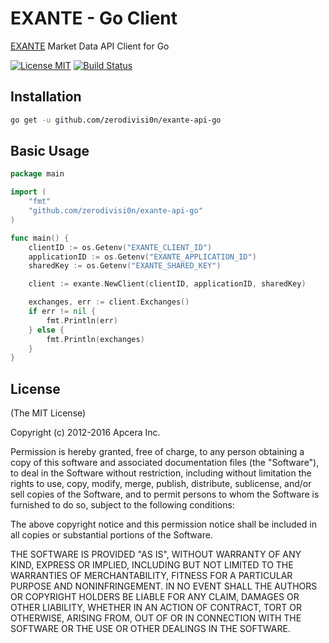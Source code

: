 # EXANTE - Go Client
[EXANTE](https://exante.eu/) Market Data API Client for Go

[![License MIT](https://img.shields.io/badge/License-MIT-blue.svg)](http://opensource.org/licenses/MIT) [![Build Status](https://travis-ci.org/zerodivisi0n/exante-api-go.svg?branch=master)](http://travis-ci.org/zerodivisi0n/exante-api-go)

## Installation
```bash
go get -u github.com/zerodivisi0n/exante-api-go
```

## Basic Usage
```go
package main

import (
	"fmt"
	"github.com/zerodivisi0n/exante-api-go"
)

func main() {
	clientID := os.Getenv("EXANTE_CLIENT_ID")
	applicationID := os.Getenv("EXANTE_APPLICATION_ID")
	sharedKey := os.Getenv("EXANTE_SHARED_KEY")

	client := exante.NewClient(clientID, applicationID, sharedKey)

	exchanges, err := client.Exchanges()
	if err != nil {
		fmt.Println(err)
	} else {
		fmt.Println(exchanges)
	}
}
```

## License

(The MIT License)

Copyright (c) 2012-2016 Apcera Inc.

Permission is hereby granted, free of charge, to any person obtaining a copy
of this software and associated documentation files (the "Software"), to
deal in the Software without restriction, including without limitation the
rights to use, copy, modify, merge, publish, distribute, sublicense, and/or
sell copies of the Software, and to permit persons to whom the Software is
furnished to do so, subject to the following conditions:

The above copyright notice and this permission notice shall be included in
all copies or substantial portions of the Software.

THE SOFTWARE IS PROVIDED "AS IS", WITHOUT WARRANTY OF ANY KIND, EXPRESS OR
IMPLIED, INCLUDING BUT NOT LIMITED TO THE WARRANTIES OF MERCHANTABILITY,
FITNESS FOR A PARTICULAR PURPOSE AND NONINFRINGEMENT. IN NO EVENT SHALL THE
AUTHORS OR COPYRIGHT HOLDERS BE LIABLE FOR ANY CLAIM, DAMAGES OR OTHER
LIABILITY, WHETHER IN AN ACTION OF CONTRACT, TORT OR OTHERWISE, ARISING
FROM, OUT OF OR IN CONNECTION WITH THE SOFTWARE OR THE USE OR OTHER DEALINGS
IN THE SOFTWARE.
